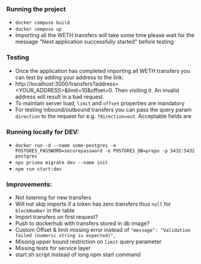 ### Running the project

- `docker compose build`
- `docker compose up`
- Importing all the WETH transfers will take some time please wait for the message "Nest application successfully started" before testing

### Testing

- Once the application has completed importing all WETH transfers you can test by adding your address to the link:
- http://localhost:3000/transfers?address=<YOUR_ADDRESS>&limit=10&offset=0. Then visiting it. An invalid address will result in a bad request.
- To maintain server load, `limit` and `offset` properties are mandatory
- For testing inbound/outbound transfers you can pass the query param `direction` to the request for e.g. `?direction=out`. Acceptable fields are

### Running locally for DEV:

- `docker run -d --name some-postgres -e POSTGRES_PASSWORD=securepassword -e POSTGRES_DB=prepo -p 5432:5432 postgres`
- `npx prisma migrate dev --name init`
- `npm run start:dev`

### Improvements:

- Not listening for new transfers
- Will not skip imports if a token has zero transfers thus `null` for `blockNumber` in the table
- Import transfers on first request?
- Push to dockerhub with transfers stored in db image?
- Custom Offset & limit missing error instead of `"message": "Validation failed (numeric string is expected)",`
- Missing upper bound restriction on `limit` query parameter
- Missing tests for service layer
- start.sh script instead of long npm start command
